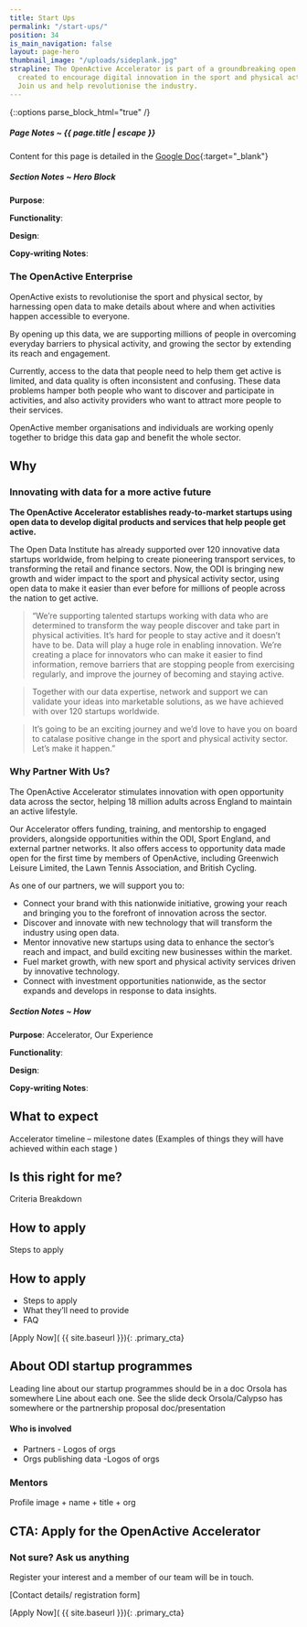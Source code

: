 ```yaml
---
title: Start Ups
permalink: "/start-ups/"
position: 34
is_main_navigation: false
layout: page-hero
thumbnail_image: "/uploads/sideplank.jpg"
strapline: The OpenActive Accelerator is part of a groundbreaking open data initiative
  created to encourage digital innovation in the sport and physical activity sector.
  Join us and help revolutionise the industry.
---
```


{::options parse_block_html="true" /}

<article class="note-wrap">
<div class="notes">

##### Page Notes ~ {{ page.title | escape }}
Content for this page is detailed in the
[Google Doc](https://drive.google.com/open?id=1QgpdX_6fONlRttYt4qCld9u-v3dyMH9migaT9cjCjEM){:target="_blank"}

</div>
</article>

<article class="note-wrap">
<div class="notes">

##### Section Notes ~ Hero Block
**Purpose**:

**Functionality**:

**Design**:

**Copy-writing Notes**:

</div>
</article>


<article>
<div class="one">

### The OpenActive Enterprise

OpenActive exists to revolutionise the sport and physical sector, by harnessing open data to make details about where and when activities happen accessible to everyone. 

By opening up this data, we are supporting millions of people in overcoming everyday barriers to physical activity, and growing the sector by extending its reach and engagement.

Currently, access to the data that people need to help them get active is limited, and data quality is often inconsistent and confusing. These data problems hamper both people who want to discover and participate in activities, and also activity providers who want to attract more people to their services.

OpenActive member organisations and individuals are working openly together to bridge this data gap and benefit the whole sector. 

</div>
</article>

<article>
<h2 class="sub-heading-two">Why</h2>
<div class="one">


### Innovating with data for a more active future

**The OpenActive Accelerator establishes ready-to-market startups using open data to develop digital products and services that help people get active.**

The Open Data Institute has already supported over 120 innovative data startups worldwide, from helping to create pioneering transport services, to transforming the retail and finance sectors. Now, the ODI is bringing new growth and wider impact to the sport and physical activity sector, using open data to make it easier than ever before for millions of people across the nation to get active.  

>“We’re supporting talented startups working with data who are determined to transform the way people discover and take part in physical activities. It’s hard for people to stay active and it doesn’t have to be. Data will play a huge role in enabling innovation. We’re creating a place for innovators who can make it easier to find information, remove barriers that are stopping people from exercising regularly, and improve the journey of becoming and staying active.

>Together with our data expertise, network and support we can validate your ideas into marketable solutions, as we have achieved with over 120 startups worldwide.

>It’s going to be an exciting journey and we’d love to have you on board to catalase positive change in the sport and physical activity sector. Let’s make it happen.”


### Why Partner With Us?

The OpenActive Accelerator stimulates innovation with open opportunity data across the sector, helping 18 million adults across England to maintain an active lifestyle. 

Our Accelerator offers funding, training, and mentorship to engaged providers, alongside opportunities within the ODI, Sport England, and external partner networks. It also offers access to opportunity data made open for the first time by members of OpenActive, including Greenwich Leisure Limited, the Lawn Tennis Association, and British Cycling.

As one of our partners, we will support you to:

* Connect your brand with this nationwide initiative, growing your reach and bringing you to the forefront of innovation across the sector. 
* Discover and innovate with new technology that will transform the industry using open data.
* Mentor innovative new startups using data to enhance the sector’s reach and impact, and build exciting new businesses within the market.
* Fuel market growth, with new sport and physical activity services driven by innovative technology.
* Connect with investment opportunities nationwide, as the sector expands and develops in response to data insights.

</div>
</article>


<article class="note-wrap">
<div class="notes">

##### Section Notes ~ How
**Purpose**: Accelerator, Our Experience

**Functionality**:

**Design**:

**Copy-writing Notes**:

</div>
</article>

<article>
<h2 class="sub-heading-two">What to expect</h2>

<div class="one">

Accelerator timeline – milestone dates (Examples of things they will have achieved within each stage
)

</div>
</article>

<article>
<h2 class="sub-heading-two">Is this right for me?</h2>

<div class="one">

Criteria Breakdown

</div>
</article>

<article>
<h2 class="sub-heading-two">How to apply</h2>

<div class="one">
Steps to apply

</div>
</article>

<article>
<h2 class="sub-heading-two">How to apply</h2>

<div class="one">

* Steps to apply
* What they’ll need to provide
* FAQ


</div>
</article>

<article>
<div class="one">
[Apply Now]( {{ site.baseurl }}){: .primary_cta}

</div>
</article>

<article>
<h2 class="sub-heading-two">About ODI startup programmes</h2>

<div class="one">

Leading line about our startup programmes should be in a doc Orsola has somewhere
Line about each one. See the slide deck Orsola/Calypso has somewhere or the partnership proposal doc/presentation

#### Who is involved
* Partners - Logos of orgs
* Orgs publishing data -Logos of orgs

</div>
<div class="one">

### Mentors
Profile image + name + title + org
</div>
</article>


<article>
<h2 class="sub-heading-two">CTA: Apply for the OpenActive Accelerator</h2>


<div class="one">


### Not sure? Ask us anything
Register your interest and a member of our team will be in touch.

[Contact details/ registration form]

[Apply Now]( {{ site.baseurl }}){: .primary_cta}

</div>

</article>